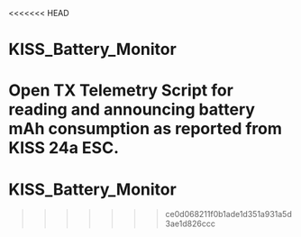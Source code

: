 <<<<<<< HEAD
# KISS_Battery_Monitor
Open TX Telemetry Script for reading and announcing battery mAh consumption as reported from KISS 24a ESC. 
=======
# KISS_Battery_Monitor
>>>>>>> ce0d068211f0b1ade1d351a931a5d3ae1d826ccc
